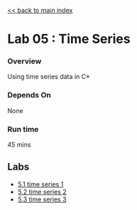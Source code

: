 <link rel='stylesheet' href='../assets/css/main.css'/>

[<< back to main index](../README.md) 

Lab 05 : Time Series
====================

### Overview
Using time series data in C*

### Depends On 
None

### Run time
45 mins

## Labs
* [5.1 time series 1](5.1-time-series-1.md)
* [5.2 time series 2](5.2-generate-data.md)
* [5.3 time series 3](5.3-partitioning.md)

